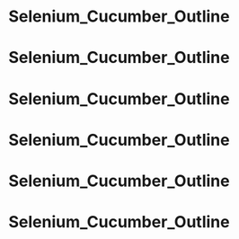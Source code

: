 # Selenium_Cucumber_Outline
# Selenium_Cucumber_Outline
# Selenium_Cucumber_Outline
# Selenium_Cucumber_Outline
# Selenium_Cucumber_Outline
# Selenium_Cucumber_Outline
